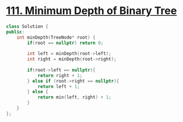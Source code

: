 # [111. Minimum Depth of Binary Tree](https://leetcode.com/problems/minimum-depth-of-binary-tree/)
```c++
class Solution {
public:
    int minDepth(TreeNode* root) {
        if(root == nullptr) return 0;
        
        int left = minDepth(root->left);
        int right = minDepth(root->right);
        
        if(root->left == nullptr){
            return right + 1;
        } else if (root->right == nullptr){
            return left + 1;
        } else {
            return min(left, right) + 1;
        }
    }
};
```